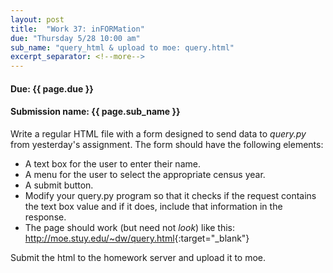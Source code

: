 ```yaml
---
layout: post
title:  "Work 37: inFORMation"
due: "Thursday 5/28 10:00 am"
sub_name: "query_html & upload to moe: query.html"
excerpt_separator: <!--more-->
---
```


#### Due: {{ page.due }}

#### Submission name: {{ page.sub_name }}

<!--more-->

Write a regular HTML file with a form designed to send data to _query.py_ from yesterday's assignment. The form should have the following elements:
* A text box for the user to enter their name.
* A menu for the user to select the appropriate census year.
* A submit button.
* Modify your query.py program so that it checks if the request contains the text box value and if it does, include that information in the response.
* The page should work (but need not _look_) like this: <http://moe.stuy.edu/~dw/query.html>{:target="_blank"}

Submit the html to the homework server and upload it to moe.
